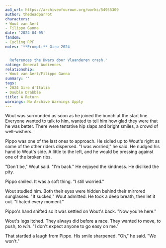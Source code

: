 ```yaml
---
ao3_url: https://archiveofourown.org/works/54955309
author: thedeadparrot
characters:
- Wout van Aert
- Filippo Ganna
date: '2024-04-05'
fandom:
- Cycling RPF
notes: '**Prompt:** Giro 2024


  References the Dwars door Vlaanderen crash.'
rating: General Audiences
relationship:
- Wout van Aert/Filippo Ganna
summary: ''
tags:
- 2024 Giro d'Italia
- Double Drabble
title: A Return
warnings: No Archive Warnings Apply
---
```


Wout was surrounded as soon as he joined the bunch at the start line. Everyone wanted to talk to him, wanted to tell him how glad they were that he was better. There were tentative hip slaps and bright smiles, a crowd of well\-wishers.

Pippo was one of the last ones to approach. He sidled up to Wout's right as some of the other riders dispersed. "I was worried," he said. He nudged his hand to Wout's side. A little to the left, and he would be pressing against one of the broken ribs.

"Don't be," Wout said. "I'm back." He enjoyed the kindness. He disliked the pity.

Pippo smiled. It was a soft thing. "I still worried."

Wout studied him. Both their eyes were hidden behind their mirrored sunglasses. "It sucked," Wout admitted. He took a deep breath, then let it out. "I hated every moment."

Pippo's hand shifted so it was settled on Wout's back. "Now you're here."

Wout's legs itched. They always did before a race. They wanted to move, to push, to *win*. "I don't expect anyone to go easy on me."

That startled a laugh from Pippo. His smile sharpened. "Oh," he said. "We won't."